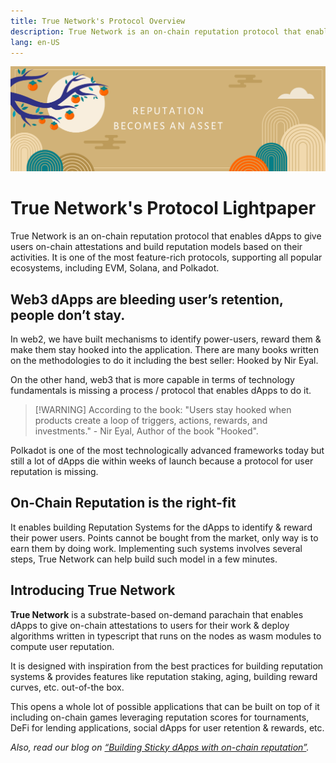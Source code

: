 ```yaml
---
title: True Network's Protocol Overview
description: True Network is an on-chain reputation protocol that enables dApps to give users on-chain attestations and build reputation models based on their activities. It is one of the most feature-rich protocols, supporting all popular ecosystems, including EVM, Solana, and Polkadot.
lang: en-US
---
```

![True Network Header](/assets/reputation-header.png)

# True Network's Protocol Lightpaper

True Network is an on-chain reputation protocol that enables dApps to give users on-chain attestations and build reputation models based on their activities. It is one of the most feature-rich protocols, supporting all popular ecosystems, including EVM, Solana, and Polkadot.

## Web3 dApps are bleeding user’s retention, people don’t stay. 

In web2, we have built mechanisms to identify power-users, reward them & make them stay hooked into the application. There are many books written on the methodologies to do it including the best seller: Hooked by Nir Eyal.

On the other hand, web3 that is more capable in terms of technology fundamentals is missing a process / protocol that enables dApps to do it. 

> [!WARNING] According to the book:
> "Users stay hooked when products create a loop of triggers, actions, rewards, and investments." - Nir Eyal, Author of the book "Hooked".

Polkadot is one of the most technologically advanced frameworks today but still a lot of dApps die within weeks of launch because a protocol for user reputation is missing.

## On-Chain Reputation is the right-fit

It enables building Reputation Systems for the dApps to identify & reward their power users. Points cannot be bought from the market, only way is to earn them by doing work. Implementing such systems involves several steps, True Network can help build such model in a few minutes.

## Introducing True Network
**True Network** is a substrate-based on-demand parachain that enables dApps to give on-chain attestations to users for their work & deploy algorithms written in typescript that runs on the nodes as wasm modules to compute user reputation. 

It is designed with inspiration from the best practices for building reputation systems & provides features like reputation staking, aging, building reward curves, etc. out-of-the box.

This opens a whole lot of possible applications that can be built on top of it including on-chain games leveraging reputation scores for tournaments, DeFi for lending applications, social dApps for user retention & rewards, etc.

_Also, read our blog on [“Building Sticky dApps with on-chain reputation”](https://wiki.truenetwork.io/building-sticky-dapps)._
